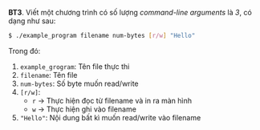 **BT3**. Viết một chương trình có số lượng *command-line arguments* là *3*, có dạng như sau:

```bash
$ ./example_program filename num-bytes [r/w] "Hello"
```

Trong đó:
1. `example_grogram`: Tên file thực thi
2. `filename`: Tên file
3. `num-bytes`: Số byte muốn read/write
4. `[r/w]`:
    - `r` -> Thực hiện đọc từ filename và in ra màn hình
    - `w` -> Thực hiện ghi vào filename
5. `"Hello"`: Nội dung bất kì muốn read/write vào filename
